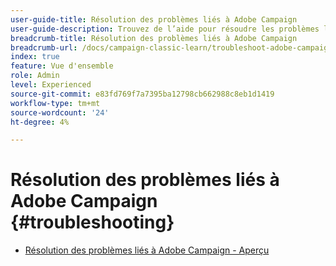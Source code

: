 ```yaml
---
user-guide-title: Résolution des problèmes liés à Adobe Campaign
user-guide-description: Trouvez de l’aide pour résoudre les problèmes liés à Adobe Campaign.
breadcrumb-title: Résolution des problèmes liés à Adobe Campaign
breadcrumb-url: /docs/campaign-classic-learn/troubleshoot-adobe-campaign/overview.html
index: true
feature: Vue d'ensemble
role: Admin
level: Experienced
source-git-commit: e83fd769f7a7395ba12798cb662988c8eb1d1419
workflow-type: tm+mt
source-wordcount: '24'
ht-degree: 4%

---
```



# Résolution des problèmes liés à Adobe Campaign {#troubleshooting}

+ [Résolution des problèmes liés à Adobe Campaign - Aperçu](help/troubleshoot-adobe-campaign/overview.md)
